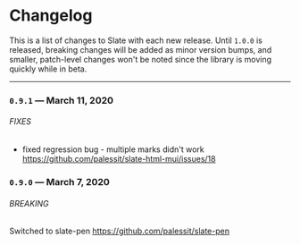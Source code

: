# Changelog

This is a list of changes to Slate with each new release. Until `1.0.0` is released, breaking changes will be added as minor version bumps, and smaller, patch-level changes won't be noted since the library is moving quickly while in beta.

---

### `0.9.1` — March 11, 2020

###### FIXES

- fixed regression bug - multiple marks didn't work https://github.com/palessit/slate-html-mui/issues/18

### `0.9.0` — March 7, 2020

###### BREAKING

Switched to slate-pen https://github.com/palessit/slate-pen
